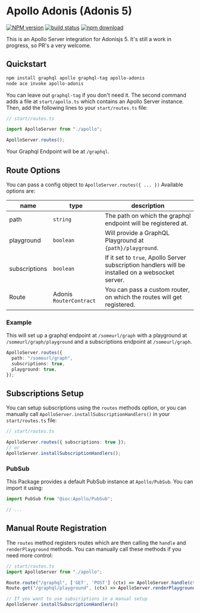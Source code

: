 # Apollo Adonis (Adonis 5)
[![NPM version][npm-image]][npm-url]
[![build status][ci-image]][ci-url]
[![npm download][download-image]][download-url]

This is an Apollo Server integration for Adonisjs 5. It's still a work in progress, so PR's a very welcome.

## Quickstart

```sh
npm install graphql apollo graphql-tag apollo-adonis
node ace invoke apollo-adonis
```

You can leave out `graphql-tag` if you don't need it. The second command adds a file at `start/apollo.ts` which contains an Apollo Server instance. Then, add the following lines to your `start/routes.ts` file:

```ts
// start/routes.ts

import ApolloServer from "./apollo";

ApolloServer.routes();
```

Your Graphql Endpoint will be at `/graphql`.

## Route Options

You can pass a config object to `ApolloServer.routes({ ... })`
Available options are:

| name          | type                    | description                                                                                       |
| ------------- | ----------------------- | ------------------------------------------------------------------------------------------------- |
| path          | `string`                | The path on which the graphql endpoint will be registered at.                                     |
| playground    | `boolean`               | Will provide a GraphQL Playground at `{path}/playground`.                                         |
| subscriptions | `boolean`               | If it set to `true`, Apollo Server subscription handlers will be installed on a websocket server. |
| Route         | Adonis `RouterContract` | You can pass a custom router, on which the routes will get registered.                            |

### Example

This will set up a graphql endpoint at `/someurl/graph` with a playground at `/someurl/graph/playground` and a subscriptions endpoint at `/someurl/graph`.

```ts
ApolloServer.routes({
  path: "/someurl/graph",
  subscriptions: true,
  playground: true,
});
```

## Subscriptions Setup

You can setup subscriptions using the `routes` methods option, or you can manually call `ApolloServer.installSubscriptionHandlers()` in your `start/routes.ts` file:

```ts
// start/routes.ts

ApolloServer.routes({ subscriptions: true });
// or
ApolloServer.installSubscriptionHandlers();
```

### PubSub

This Package provides a default PubSub instance at `Apollo/PubSub`. You can import it using:

```ts
import PubSub from "@ioc:Apollo/PubSub";

// ...
```

## Manual Route Registration

The `routes` method registers routes which are then calling the `handle` and `renderPlayground` methods. You can manually call these methods if you need more control:

```ts
// start/routes.ts
import ApolloServer from "./apollo";

Route.route("/graphql", ['GET', 'POST'] (ctx) => ApolloServer.handle(ctx));
Route.get("/graphql/playground", (ctx) => ApolloServer.renderPlayground({ endpoint: '/graphql' }));

// If you want to use subscriptions in a manual setup
ApolloServer.installSubscriptionHandlers()
```

[npm-image]: https://img.shields.io/npm/v/apollo-adonis.svg
[npm-url]: https://www.npmjs.com/package/apollo-adonis
[ci-image]: https://github.com/sebastiandittrich/apollo-adonis/workflows/NPM%20Publish/badge.svg
[ci-url]: https://github.com/sebastiandittrich/apollo-adonis/actions?query=workflow%3A%22NPM+Publish%22
[download-image]: https://img.shields.io/npm/dm/apollo-adonis.svg
[download-url]: https://www.npmjs.com/package/apollo-adonis
